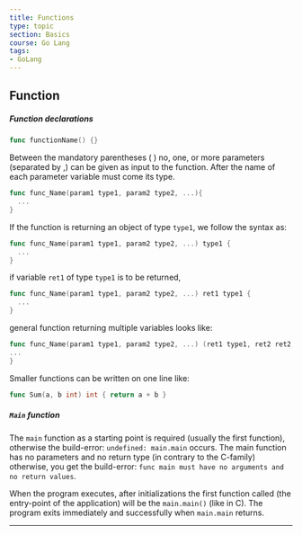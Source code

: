 ```yaml
---
title: Functions
type: topic
section: Basics
course: Go Lang
tags:
- GoLang
---
```

## Function
##### Function declarations
```go
func functionName() {}
```
Between the mandatory parentheses ( ) no, one, or more parameters (separated by ,) can be given as input to the function. After the name of each parameter variable must come its type.
```go
func func_Name(param1 type1, param2 type2, ...){
  ...
}
```
If the function is returning an object of type `type1`, we follow the syntax as:
```go
func func_Name(param1 type1, param2 type2, ...) type1 {
  ...
}
```
if variable `ret1` of type `type1` is to be returned,
```go
func func_Name(param1 type1, param2 type2, ...) ret1 type1 {
  ...
}
```
general function returning multiple variables looks like:
```go
func func_Name(param1 type1, param2 type2, ...) (ret1 type1, ret2 ret2, ...) {
...
}
```
Smaller functions can be written on one line like:
```go
func Sum(a, b int) int { return a + b }
```

##### `Main` function
The `main` function as a starting point is required (usually the first function), otherwise the build-error: `undefined: main.main` occurs. The main function has no parameters and no return type (in contrary to the C-family) otherwise, you get the build-error: `func main must have no arguments and no return values`.

When the program executes, after initializations the first function called (the entry-point of the application) will be the `main.main()` (like in C). The program exits immediately and successfully when `main.main` returns.










---
